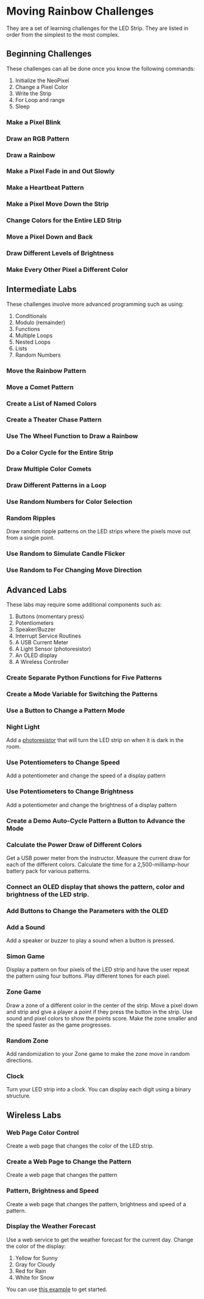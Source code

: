# Moving Rainbow Challenges

They are a set of learning challenges for the LED Strip.  They are listed in order from the simplest to the most complex.

## Beginning Challenges

These challenges can all be done once you know the following commands:

1. Initialize the NeoPixel
2. Change a Pixel Color
3. Write the Strip
4. For Loop and range
5. Sleep

### Make a Pixel Blink

### Draw an RGB Pattern

### Draw a Rainbow

### Make a Pixel Fade in and Out Slowly

### Make a Heartbeat Pattern

### Make a Pixel Move Down the Strip

### Change Colors for the Entire LED Strip

### Move a Pixel Down and Back

### Draw Different Levels of Brightness

### Make Every Other Pixel a Different Color

## Intermediate Labs

These challenges involve more advanced programming such as using:

1. Conditionals
2. Modulo (remainder)
3. Functions
4. Multiple Loops
5. Nested Loops
6. Lists
7. Random Numbers

### Move the Rainbow Pattern

### Move a Comet Pattern

### Create a List of Named Colors

### Create a Theater Chase Pattern

### Use The Wheel Function to Draw a Rainbow

### Do a Color Cycle for the Entire Strip

### Draw Multiple Color Comets

### Draw Different Patterns in a Loop

### Use Random Numbers for Color Selection

### Random Ripples

Draw random ripple patterns on the LED strips where the pixels move out from a single point.

### Use Random to Simulate Candle Flicker

### Use Random to For Changing Move Direction

## Advanced Labs

These labs may require some additional components such as:

1. Buttons (momentary press)
2. Potentiometers
3. Speaker/Buzzer
4. Interrupt Service Routines
5. A USB Current Meter
6. A Light Sensor (photoresistor)
7. An OLED display
8. A Wireless Controller

### Create Separate Python Functions for Five Patterns

### Create a Mode Variable for Switching the Patterns

### Use a Button to Change a Pattern Mode

### Night Light

Add a [photoresistor](https://www.coderdojotc.org/micropython/sensors/02-photosensor/) that will turn the LED strip on when it is dark in the room.

### Use Potentiometers to Change Speed

Add a potentiometer and change the speed of a display pattern

### Use Potentiometers to Change Brightness

Add a potentiometer and change the brightness of a display pattern

### Create a Demo Auto-Cycle Pattern a Button to Advance the Mode

### Calculate the Power Draw of Different Colors

Get a USB power meter from the instructor.  Measure the current draw for each of the different colors.  Calculate the time for a 2,500-milliamp-hour battery pack for various patterns.

### Connect an OLED display that shows the pattern, color and brightness of the LED strip.

### Add Buttons to Change the Parameters with the OLED

### Add a Sound

Add a speaker or buzzer to play a sound when a button is pressed.

### Simon Game

Display a pattern on four pixels of the LED strip and have the user repeat the pattern using four buttons.  Play different tones for each pixel.

### Zone Game

Draw a zone of a different color in the center of the strip.  Move a pixel down and strip and give a player a point if they press the button in the strip.  Use sound and pixel colors to show the points score.  Make the zone smaller and the speed faster as the game progresses.

### Random Zone

Add randomization to your Zone game to make the zone move in random directions.

### Clock

Turn your LED strip into a clock.  You can display each digit using a binary structure.

## Wireless Labs

### Web Page Color Control

Create a web page that changes the color of the LED strip.

### Create a Web Page to Change the Pattern

Create a web page that changes the pattern

### Pattern, Brightness and Speed

Create a web page that changes the pattern, brightness and speed of a pattern.

### Display the Weather Forecast

Use a web service to get the weather forecast for the current day. Change the color of the display:

1. Yellow for Sunny
2. Gray for Cloudy
3. Red for Rain
4. White for Snow

You can use [this example](https://www.coderdojotc.org/micropython/wireless/08-get-weather/) to get started.
